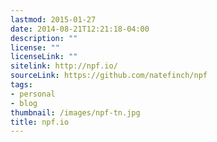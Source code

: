 ```yaml
---
lastmod: 2015-01-27
date: 2014-08-21T12:21:18-04:00
description: ""
license: ""
licenseLink: ""
sitelink: http://npf.io/
sourceLink: https://github.com/natefinch/npf
tags:
- personal
- blog
thumbnail: /images/npf-tn.jpg
title: npf.io
---
```


